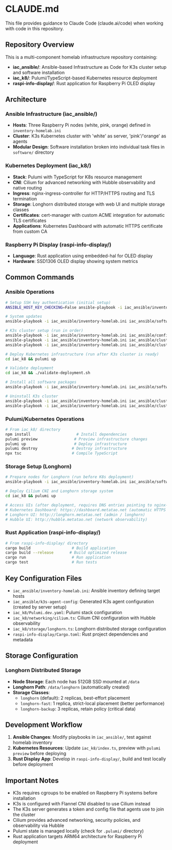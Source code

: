 # CLAUDE.md

This file provides guidance to Claude Code (claude.ai/code) when working with code in this repository.

## Repository Overview

This is a multi-component homelab infrastructure repository containing:
- **iac_ansible/**: Ansible-based Infrastructure as Code for K3s cluster setup and software installation
- **iac_k8/**: Pulumi/TypeScript-based Kubernetes resource deployment
- **raspi-info-display/**: Rust application for Raspberry Pi OLED display

## Architecture

### Ansible Infrastructure (iac_ansible/)
- **Hosts**: Three Raspberry Pi nodes (white, pink, orange) defined in `inventory-homelab.ini`
- **Cluster**: K3s Kubernetes cluster with 'white' as server, 'pink'/'orange' as agents
- **Modular Design**: Software installation broken into individual task files in `software/` directory

### Kubernetes Deployment (iac_k8/)
- **Stack**: Pulumi with TypeScript for K8s resource management
- **CNI**: Cilium for advanced networking with Hubble observability and native routing
- **Ingress**: nginx-ingress-controller for HTTP/HTTPS routing and TLS termination
- **Storage**: Longhorn distributed storage with web UI and multiple storage classes
- **Certificates**: cert-manager with custom ACME integration for automatic TLS certificates
- **Applications**: Kubernetes Dashboard with automatic HTTPS certificate from custom CA

### Raspberry Pi Display (raspi-info-display/)
- **Language**: Rust application using embedded-hal for OLED display
- **Hardware**: SSD1306 OLED display showing system metrics

## Common Commands

### Ansible Operations
```bash
# Setup SSH key authentication (initial setup)
ANSIBLE_HOST_KEY_CHECKING=False ansible-playbook -i iac_ansible/inventory-homelab.ini iac_ansible/config/ssh-key-auth.yml --ask-pass

# System updates
ansible-playbook -i iac_ansible/inventory-homelab.ini iac_ansible/software-install.yml --tags "apt-upgrade"

# K3s cluster setup (run in order)
ansible-playbook -i iac_ansible/inventory-homelab.ini iac_ansible/config/enable-cgroups.yml
ansible-playbook -i iac_ansible/inventory-homelab.ini iac_ansible/cluster/k3s-server.yml
ansible-playbook -i iac_ansible/inventory-homelab.ini iac_ansible/cluster/k3s-agent.yml

# Deploy Kubernetes infrastructure (run after K3s cluster is ready)
cd iac_k8 && pulumi up

# Validate deployment
cd iac_k8 && ./validate-deployment.sh

# Install all software packages
ansible-playbook -i iac_ansible/inventory-homelab.ini iac_ansible/software-install.yml

# Uninstall K3s cluster
ansible-playbook -i iac_ansible/inventory-homelab.ini iac_ansible/cluster/uninstall/k3-uninstall-agent.yml
ansible-playbook -i iac_ansible/inventory-homelab.ini iac_ansible/cluster/uninstall/k3-uninstall-server.yml
```

### Pulumi/Kubernetes Operations
```bash
# From iac_k8/ directory
npm install                    # Install dependencies
pulumi preview                # Preview infrastructure changes
pulumi up                     # Deploy infrastructure
pulumi destroy               # Destroy infrastructure
npx tsc                      # Compile TypeScript
```

### Storage Setup (Longhorn)
```bash
# Prepare nodes for Longhorn (run before K8s deployment)
ansible-playbook -i iac_ansible/inventory-homelab.ini iac_ansible/software-install.yml

# Deploy Cilium CNI and Longhorn storage system
cd iac_k8 && pulumi up

# Access UIs (after deployment, requires DNS entries pointing to nginx-ingress LoadBalancer IP)
# Kubernetes Dashboard: https://dashboard.metatao.net (automatic HTTPS certificate)
# Longhorn UI: http://longhorn.metatao.net (admin / longhorn)
# Hubble UI: http://hubble.metatao.net (network observability)
```

### Rust Application (raspi-info-display/)
```bash
# From raspi-info-display/ directory
cargo build                  # Build application
cargo build --release       # Build optimized release
cargo run                    # Run application
cargo test                   # Run tests
```

## Key Configuration Files

- `iac_ansible/inventory-homelab.ini`: Ansible inventory defining target hosts
- `iac_ansible/k3s-agent-config`: Generated K3s agent configuration (created by server setup)
- `iac_k8/Pulumi.dev.yaml`: Pulumi stack configuration
- `iac_k8/networking/cilium.ts`: Cilium CNI configuration with Hubble observability
- `iac_k8/storage/longhorn.ts`: Longhorn distributed storage configuration
- `raspi-info-display/Cargo.toml`: Rust project dependencies and metadata

## Storage Configuration

### Longhorn Distributed Storage
- **Node Storage**: Each node has 512GB SSD mounted at `/data`
- **Longhorn Path**: `/data/longhorn` (automatically created)
- **Storage Classes**:
  - `longhorn` (default): 2 replicas, best-effort placement
  - `longhorn-fast`: 1 replica, strict-local placement (better performance)
  - `longhorn-backup`: 3 replicas, retain policy (critical data)

## Development Workflow

1. **Ansible Changes**: Modify playbooks in `iac_ansible/`, test against homelab inventory
2. **Kubernetes Resources**: Update `iac_k8/index.ts`, preview with `pulumi preview` before deploying
3. **Rust Display App**: Develop in `raspi-info-display/`, build and test locally before deployment

## Important Notes

- K3s requires cgroups to be enabled on Raspberry Pi systems before installation
- K3s is configured with Flannel CNI disabled to use Cilium instead
- The K3s server generates a token and config file that agents use to join the cluster
- Cilium provides advanced networking, security policies, and observability via Hubble
- Pulumi state is managed locally (check for `.pulumi/` directory)
- Rust application targets ARM64 architecture for Raspberry Pi deployment